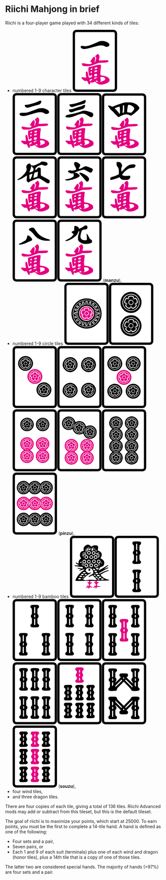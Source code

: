 # Riichi Mahjong in brief

Riichi is a four-player game played with 34 different kinds of tiles:

- numbered 1-9 character tiles ![](tiles/1m.svg)![](tiles/2m.svg)![](tiles/3m.svg)![](tiles/4m.svg)![](tiles/5m.svg)![](tiles/6m.svg)![](tiles/7m.svg)![](tiles/8m.svg)![](tiles/9m.svg) (**manzu**),
- numbered 1-9 circle tiles ![](tiles/1p.svg)![](tiles/2p.svg)![](tiles/3p.svg)![](tiles/4p.svg)![](tiles/5p.svg)![](tiles/6p.svg)![](tiles/7p.svg)![](tiles/8p.svg)![](tiles/9p.svg) (**pinzu**),
- numbered 1-9 bamboo tiles ![](tiles/1s.svg)![](tiles/2s.svg)![](tiles/3s.svg)![](tiles/4s.svg)![](tiles/5s.svg)![](tiles/6s.svg)![](tiles/7s.svg)![](tiles/8s.svg)![](tiles/9s.svg) (**souzu**),
- four wind tiles,
- and three dragon tiles.

There are four copies of each tile, giving a total of 136 tiles. Riichi Advanced mods may add or subtract from this tileset, but this is the default tileset.

The goal of riichi is to maximize your points, which start at 25000. To earn points, you must be the first to complete a 14-tile hand. A hand is defined as one of the following:

- Four sets and a pair,
- Seven pairs, or
- Each 1 and 9 of each suit (terminals) plus one of each wind and dragon (honor tiles), plus a 14th tile that is a copy of one of those tiles.

The latter two are considered special hands. The majority of hands (>97%) are four sets and a pair.
